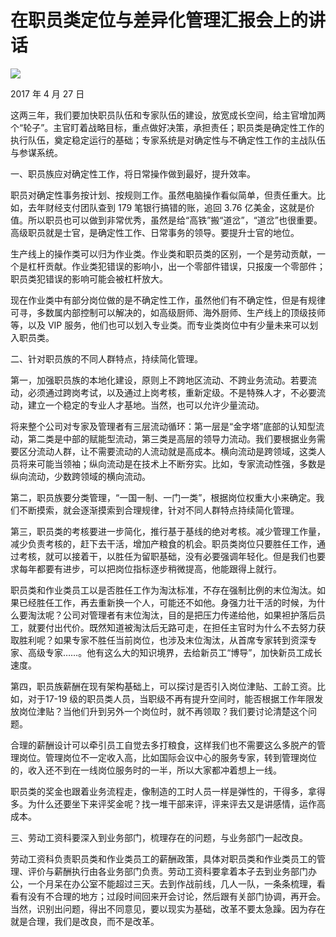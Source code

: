 # 在职员类定位与差异化管理汇报会上的讲话
<img class="pv" src="https://api.visitor.plantree.me/visitor-badge/pv?namespace=plantree.me&key=renzhengfei-speeches/在职员类定位与差异化管理汇报会上的讲话.md">



2017 年 4 月 27 日



这两三年，我们要加快职员队伍和专家队伍的建设，放宽成长空间，给主官增加两个“轮子”。主官盯着战略目标，重点做好决策，承担责任；职员类是确定性工作的执行队伍，奠定稳定运行的基础；专家系统是对确定性与不确定性工作的主战队伍与参谋系统。

一、职员族应对确定性工作，将日常操作做到最好，提升效率。

职员对确定性事务按计划、按规则工作。虽然电脑操作看似简单，但责任重大。比如，去年财经支付团队查到 179 笔银行搞错的账，追回 3.76 亿美金，这就是价值。所以职员也可以做到非常优秀，虽然是给“高铁”搬“道岔”，“道岔”也很重要。高级职员就是士官，是确定性工作、日常事务的领导。要提升士官的地位。

生产线上的操作类可以归为作业类。作业类和职员类的区别，一个是劳动贡献，一个是杠杆贡献。作业类犯错误的影响小，出一个零部件错误，只报废一个零部件；职员类犯错误的影响可能会被杠杆放大。

现在作业类中有部分岗位做的是不确定性工作，虽然他们有不确定性，但是有规律可寻，多数属内部控制可以解决的，如高级厨师、海外厨师、生产线上的顶级技师等，以及 VIP 服务，他们也可以划入专业类。而专业类岗位中有少量未来可以划入职员类。

二、针对职员族的不同人群特点，持续简化管理。

第一，加强职员族的本地化建设，原则上不跨地区流动、不跨业务流动。若要流动，必须通过跨岗考试，以及通过上岗考核，重新定级。不是特殊人才，不必要流动，建立一个稳定的专业人才基地。当然，也可以允许少量流动。

将来整个公司对专家及管理者有三层流动循环：第一层是“金字塔”底部的认知型流动，第二类是中部的赋能型流动，第三类是高层的领导力流动。我们要根据业务需要区分流动人群，让不需要流动的人流动就是高成本。横向流动是跨领域，这类人员将来可能当领袖；纵向流动是在技术上不断夯实。比如，专家流动性强，多数是纵向流动，少数跨领域的横向流动。

第二，职员族要分类管理，“一国一制、一门一类”，根据岗位权重大小来确定。我们不断摸索，就会逐渐摸索到合理规律，针对不同人群特点持续简化管理。

第三，职员类的考核要进一步简化，推行基于基线的绝对考核。减少管理工作量，减少负责考核的，赶下去干活，增加产粮食的机会。职员类岗位只要胜任工作，通过考核，就可以接着干，以胜任为留职基础，没有必要强调年轻化。但是我们也要求每年都要有进步，可以把岗位指标逐步稍微提高，他能跟得上就行。

职员类和作业类员工以是否胜任工作为淘汰标准，不存在强制比例的末位淘汰。如果已经胜任工作，再去重新换一个人，可能还不如他。身强力壮干活的时候，为什么要淘汰呢？公司对管理者有末位淘汰，目的是把压力传递给他，如果袒护落后员工，就要付出代价。既然知道被淘汰后无路可走，在担任主官时为什么不去努力获取胜利呢？如果专家不胜任当前岗位，也涉及末位淘汰，从首席专家转到资深专家、高级专家……。他有这么大的知识境界，去给新员工“博导”，加快新员工成长速度。

第四，职员族薪酬在现有架构基础上，可以探讨是否引入岗位津贴、工龄工资。比如，对于17-19 级的职员类人员，当职级不再有提升空间时，能否根据工作年限发放岗位津贴？当他们升到另外一个岗位时，就不再领取？我们要讨论清楚这个问题。

合理的薪酬设计可以牵引员工自觉去多打粮食，这样我们也不需要这么多脱产的管理岗位。管理岗位不一定收入高，比如国际会议中心的服务专家，转到管理岗位的，收入还不到在一线岗位服务时的一半，所以大家都冲着想上一线。

职员类的奖金也跟着业务流程走，像制造的工时人员一样是弹性的，干得多，拿得多。为什么还要坐下来评奖金呢？找一堆干部来评，评来评去又是讲感情，运作高成本。

三、劳动工资科要深入到业务部门，梳理存在的问题，与业务部门一起改良。

劳动工资科负责职员类和作业类员工的薪酬政策，具体对职员类和作业类员工的管理、评价与薪酬执行由各业务部门负责。劳动工资科要拿着本子去到业务部门办公，一个月呆在办公室不能超过三天。去到作战前线，几人一队，一条条梳理，看看有没有不合理的地方；过段时间回来开会讨论，然后跟有关部门协调，再开会。当然，识别出问题，得出不同意见，要以现实为基础，改革不要太急躁。因为存在就是合理，我们是改良，而不是改革。
